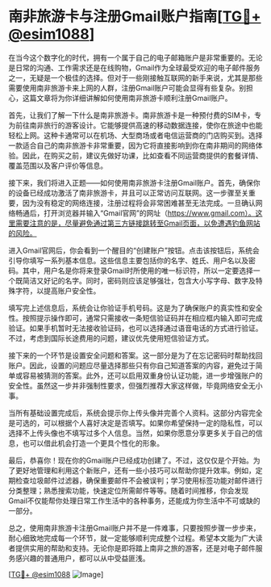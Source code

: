 # 南非旅游卡与注册Gmail账户指南[[TG💪+ @esim1088](https://t.me/s/esim1088)]

在当今这个数字化的时代，拥有一个属于自己的电子邮箱账户是非常重要的。无论是日常的沟通、工作需求还是在线购物，Gmail作为全球最受欢迎的电子邮件服务之一，无疑是一个极佳的选择。但对于一些刚接触互联网的新手来说，尤其是那些需要使用南非旅游卡来上网的人群，注册Gmail账户可能会显得有些复杂。别担心，这篇文章将为你详细讲解如何使用南非旅游卡顺利注册Gmail账户。

首先，让我们了解一下什么是南非旅游卡。南非旅游卡是一种预付费的SIM卡，专为前往南非旅行的游客设计。它能够提供高速的移动数据连接，使你在旅途中也能轻松上网。这种卡通常可以在机场、大型商场或者电信运营商的门店购买到。选择一款适合自己的南非旅游卡非常重要，因为它将直接影响到你在南非期间的网络体验。因此，在购买之前，建议先做好功课，比如查看不同运营商提供的套餐详情、覆盖范围以及客户评价等信息。

接下来，我们将进入正题——如何使用南非旅游卡注册Gmail账户。首先，确保你的设备已经成功激活了南非旅游卡，并且可以正常访问互联网。这一步骤至关重要，因为没有稳定的网络连接，注册过程将会非常困难甚至无法完成。一旦确认网络畅通后，打开浏览器并输入“Gmail官网”的网址（https://www.gmail.com）。这里需要注意的是，尽量避免通过第三方链接跳转至Gmail页面，以免遭遇钓鱼网站的风险。

进入Gmail官网后，你会看到一个醒目的“创建账户”按钮。点击该按钮后，系统会引导你填写一系列基本信息。这些信息主要包括你的名字、姓氏、用户名以及密码。其中，用户名是你将来登录Gmail时所使用的唯一标识符，所以一定要选择一个既简洁又好记的名字。同时，密码则应该足够强壮，包含大小写字母、数字及特殊字符，以提高账户安全性。

填写完上述信息后，系统会让你验证手机号码。这是为了确保账户的真实性和安全性。按照提示操作即可，通常只需接收一条短信验证码并在相应框内输入即可完成验证。如果手机暂时无法接收验证码，也可以选择通过语音电话的方式进行验证。不过，考虑到国际长途费用的问题，建议优先使用短信验证方式。

接下来的一个环节是设置安全问题和答案。这一部分是为了在忘记密码时帮助找回账户。因此，设置的问题应尽量选择那些只有你自己知道答案的内容，避免过于简单或容易被猜测的答案。此外，还可以启用双重身份认证功能，进一步增强账户的安全性。虽然这一步并非强制性要求，但强烈推荐大家这样做，毕竟网络安全无小事。

当所有基础设置完成后，系统会提示你上传头像并完善个人资料。这部分内容完全是可选的，可以根据个人喜好决定是否填写。如果你希望保持一定的隐私性，可以选择不上传头像也不填写过多个人信息。当然，如果你愿意分享更多关于自己的信息，也可以借此机会打造一个更具个性化的形象。

最后，恭喜你！现在你的Gmail账户已经成功创建了。不过，这仅仅是个开始。为了更好地管理和利用这个新账户，还有一些小技巧可以帮助你提升效率。例如，定期检查垃圾邮件过滤器，确保重要邮件不会被误判；学习使用标签功能对邮件进行分类整理；熟悉搜索功能，快速定位所需邮件等等。随着时间推移，你会发现Gmail不仅能帮你处理日常工作生活中的各种事务，还能成为你生活中不可或缺的一部分。

总之，使用南非旅游卡注册Gmail账户并不是一件难事，只要按照步骤一步步来，耐心细致地完成每一个环节，就一定能够顺利完成整个过程。希望本文能为广大读者提供实用的帮助和支持。无论你是即将踏上南非之旅的游客，还是对电子邮件服务感兴趣的普通用户，都可以从中受益匪浅。

[[TG💪+ @esim1088](https://t.me/s/esim1088) ![Image](https://i.postimg.cc/4NQfJmqS/Snipaste-2025-05-13-00-14-12.png)]
